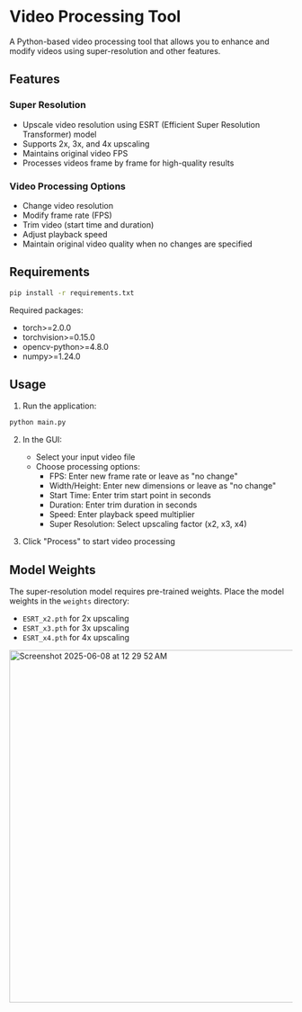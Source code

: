 # Video Processing Tool

A Python-based video processing tool that allows you to enhance and modify videos using super-resolution and other features.

## Features

### Super Resolution
- Upscale video resolution using ESRT (Efficient Super Resolution Transformer) model
- Supports 2x, 3x, and 4x upscaling
- Maintains original video FPS
- Processes videos frame by frame for high-quality results

### Video Processing Options
- Change video resolution
- Modify frame rate (FPS)
- Trim video (start time and duration)
- Adjust playback speed
- Maintain original video quality when no changes are specified

## Requirements

```bash
pip install -r requirements.txt
```

Required packages:
- torch>=2.0.0
- torchvision>=0.15.0
- opencv-python>=4.8.0
- numpy>=1.24.0

## Usage

1. Run the application:
```bash
python main.py
```

2. In the GUI:
   - Select your input video file
   - Choose processing options:
     - FPS: Enter new frame rate or leave as "no change"
     - Width/Height: Enter new dimensions or leave as "no change"
     - Start Time: Enter trim start point in seconds
     - Duration: Enter trim duration in seconds
     - Speed: Enter playback speed multiplier
     - Super Resolution: Select upscaling factor (x2, x3, x4)

3. Click "Process" to start video processing

## Model Weights

The super-resolution model requires pre-trained weights. Place the model weights in the `weights` directory:
- `ESRT_x2.pth` for 2x upscaling
- `ESRT_x3.pth` for 3x upscaling
- `ESRT_x4.pth` for 4x upscaling

<img width="627" alt="Screenshot 2025-06-08 at 12 29 52 AM" src="https://github.com/user-attachments/assets/952d7576-97a8-4195-998f-51a4629e1452" />

